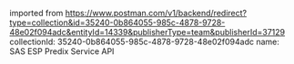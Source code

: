 imported from https://www.postman.com/v1/backend/redirect?type=collection&id=35240-0b864055-985c-4878-9728-48e02f094adc&entityId=14339&publisherType=team&publisherId=37129
collectionId: 35240-0b864055-985c-4878-9728-48e02f094adc
name: SAS ESP Predix Service API